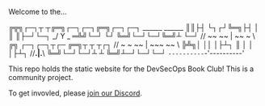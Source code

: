 Welcome to the...

╔╦╗┌─┐┬  ┬╔═╗┌─┐┌─┐╔═╗┌─┐┌─┐        ______ ______
 ║║├┤ └┐┌┘╚═╗├┤ │  ║ ║├─┘└─┐      _/      Y      \_
═╩╝└─┘ └┘ ╚═╝└─┘└─┘╚═╝┴  └─┘     // ~~ ~~ | ~~ ~  \\
╔╗ ┌─┐┌─┐┬┌─  ╔═╗┬  ┬ ┬┌┐       // ~ ~ ~~ | ~~~ ~~ \\ 
╠╩╗│ ││ │├┴┐  ║  │  │ │├┴┐     //________.|.________\\ 
╚═╝└─┘└─┘┴ ┴  ╚═╝┴─┘└─┘└─┘    `----------`-'----------'

This repo holds the static website for the DevSecOps Book Club! This is a
community project.

To get invovled, please [join our Discord](https://discord.com/invite/Za8vMep668).

